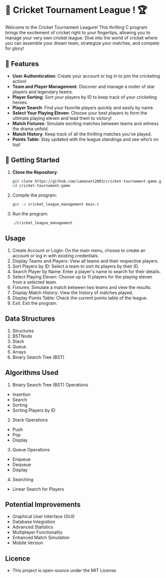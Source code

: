 # 🏏 Cricket Tournament League ! 🏆

Welcome to the Cricket Tournament Leagure! This thrilling C program brings the excitement of cricket right to your fingertips, allowing you to manage your very own cricket league. Dive into the world of cricket where you can assemble your dream team, strategize your matches, and compete for glory!

## 🎉 Features

- **User  Authentication**: Create your account or log in to join the cricketing action!
- **Team and Player Management**: Discover and manage a roster of star players and legendary teams.
- **Player Sorting**: Sort your players by ID to keep track of your cricketing heroes.
- **Player Search**: Find your favorite players quickly and easily by name.
- **Select Your Playing Eleven**: Choose your best players to form the ultimate playing eleven and lead them to victory!
- **Match Fixtures**: Simulate exciting matches between teams and witness the drama unfold.
- **Match History**: Keep track of all the thrilling matches you've played.
- **Points Table**: Stay updated with the league standings and see who’s on top!

## 🚀 Getting Started

1. **Clone the Repository**:
   ```bash
   git clone https://github.com/iamanant2003/cricket-tournament-game.git
   cd cricket-tournament-game
2. Compile the program:
   ```bash
   gcc -o cricket_league_management main.c
3. Run the program:
   ```bash
   ./cricket_league_management
## Usage
1. Create Account or Login: On the main menu, choose to create an account or log in with existing credentials.
2. Display Teams and Players: View all teams and their respective players.
3. Sort Players by ID: Select a team to sort its players by their ID.
4. Search Player by Name: Enter a player's name to search for their details.
5. Select Playing Eleven: Choose up to 11 players for the playing eleven from a selected team.
6. Fixtures: Simulate a match between two teams and view the results.
7. Display Match History: View the history of matches played.
8. Display Points Table: Check the current points table of the league.
9. Exit: Exit the program.
## Data Structures
1. Structures
2. BSTNode
3. Stack
4. Queue
5. Arrays
6. Binary Search Tree (BST)
## Algorithms Used
1. Binary Search Tree (BST) Operations
- Insertion
- Search
- Sorting
- Sorting Players by ID
2. Stack Operations
- Push
- Pop
- Display
3. Queue Operations
- Enqueue
- Dequeue
- Display
4. Searching
- Linear Search for Players
## Potential Improvements
- Graphical User Interface (GUI)
- Database Integration
- Advanced Statistics
- Multiplayer Functionality
- Enhanced Match Simulation
- Mobile Version
## Licence
- This project is open-source under the MIT License.
